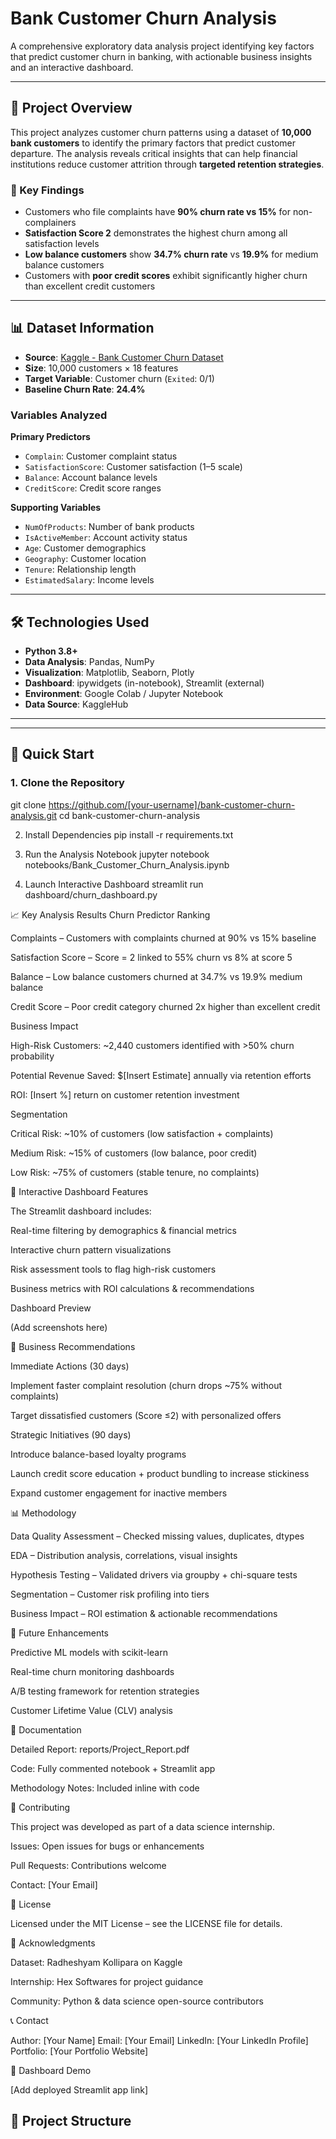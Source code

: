 # Bank Customer Churn Analysis

A comprehensive exploratory data analysis project identifying key factors that predict customer churn in banking, with actionable business insights and an interactive dashboard.

---

## 🎯 Project Overview

This project analyzes customer churn patterns using a dataset of **10,000 bank customers** to identify the primary factors that predict customer departure. The analysis reveals critical insights that can help financial institutions reduce customer attrition through **targeted retention strategies**.

### 🔑 Key Findings
- Customers who file complaints have **90% churn rate vs 15%** for non-complainers  
- **Satisfaction Score 2** demonstrates the highest churn among all satisfaction levels  
- **Low balance customers** show **34.7% churn rate** vs **19.9%** for medium balance customers  
- Customers with **poor credit scores** exhibit significantly higher churn than excellent credit customers  

---

## 📊 Dataset Information

- **Source**: [Kaggle - Bank Customer Churn Dataset](https://www.kaggle.com/datasets/radheshyamkollipara/bank-customer-churn)  
- **Size**: 10,000 customers × 18 features  
- **Target Variable**: Customer churn (`Exited`: 0/1)  
- **Baseline Churn Rate**: **24.4%**

### Variables Analyzed
**Primary Predictors**
- `Complain`: Customer complaint status  
- `SatisfactionScore`: Customer satisfaction (1–5 scale)  
- `Balance`: Account balance levels  
- `CreditScore`: Credit score ranges  

**Supporting Variables**
- `NumOfProducts`: Number of bank products  
- `IsActiveMember`: Account activity status  
- `Age`: Customer demographics  
- `Geography`: Customer location  
- `Tenure`: Relationship length  
- `EstimatedSalary`: Income levels  

---

## 🛠️ Technologies Used

- **Python 3.8+**
- **Data Analysis**: Pandas, NumPy  
- **Visualization**: Matplotlib, Seaborn, Plotly  
- **Dashboard**: ipywidgets (in-notebook), Streamlit (external)  
- **Environment**: Google Colab / Jupyter Notebook  
- **Data Source**: KaggleHub  

---

---

## 🚀 Quick Start

### 1. Clone the Repository

git clone https://github.com/[your-username]/bank-customer-churn-analysis.git
cd bank-customer-churn-analysis

2. Install Dependencies
pip install -r requirements.txt

3. Run the Analysis Notebook
jupyter notebook notebooks/Bank_Customer_Churn_Analysis.ipynb

4. Launch Interactive Dashboard
streamlit run dashboard/churn_dashboard.py

📈 Key Analysis Results
Churn Predictor Ranking

Complaints – Customers with complaints churned at 90% vs 15% baseline

Satisfaction Score – Score = 2 linked to 55% churn vs 8% at score 5

Balance – Low balance customers churned at 34.7% vs 19.9% medium balance

Credit Score – Poor credit category churned 2x higher than excellent credit

Business Impact

High-Risk Customers: ~2,440 customers identified with >50% churn probability

Potential Revenue Saved: $[Insert Estimate] annually via retention efforts

ROI: [Insert %] return on customer retention investment

Segmentation

Critical Risk: ~10% of customers (low satisfaction + complaints)

Medium Risk: ~15% of customers (low balance, poor credit)

Low Risk: ~75% of customers (stable tenure, no complaints)

🎨 Interactive Dashboard Features

The Streamlit dashboard includes:

Real-time filtering by demographics & financial metrics

Interactive churn pattern visualizations

Risk assessment tools to flag high-risk customers

Business metrics with ROI calculations & recommendations

Dashboard Preview

(Add screenshots here)

🎯 Business Recommendations

Immediate Actions (30 days)

Implement faster complaint resolution (churn drops ~75% without complaints)

Target dissatisfied customers (Score ≤2) with personalized offers

Strategic Initiatives (90 days)

Introduce balance-based loyalty programs

Launch credit score education + product bundling to increase stickiness

Expand customer engagement for inactive members

📊 Methodology

Data Quality Assessment – Checked missing values, duplicates, dtypes

EDA – Distribution analysis, correlations, visual insights

Hypothesis Testing – Validated drivers via groupby + chi-square tests

Segmentation – Customer risk profiling into tiers

Business Impact – ROI estimation & actionable recommendations

🔮 Future Enhancements

Predictive ML models with scikit-learn

Real-time churn monitoring dashboards

A/B testing framework for retention strategies

Customer Lifetime Value (CLV) analysis

📝 Documentation

Detailed Report: reports/Project_Report.pdf

Code: Fully commented notebook + Streamlit app

Methodology Notes: Included inline with code

🤝 Contributing

This project was developed as part of a data science internship.

Issues: Open issues for bugs or enhancements

Pull Requests: Contributions welcome

Contact: [Your Email]

📄 License

Licensed under the MIT License – see the LICENSE file for details.

🙏 Acknowledgments

Dataset: Radheshyam Kollipara on Kaggle

Internship: Hex Softwares for project guidance

Community: Python & data science open-source contributors

📞 Contact

Author: [Your Name]
Email: [Your Email]
LinkedIn: [Your LinkedIn Profile]
Portfolio: [Your Portfolio Website]

🎨 Dashboard Demo

[Add deployed Streamlit app link]
## 📁 Project Structure

